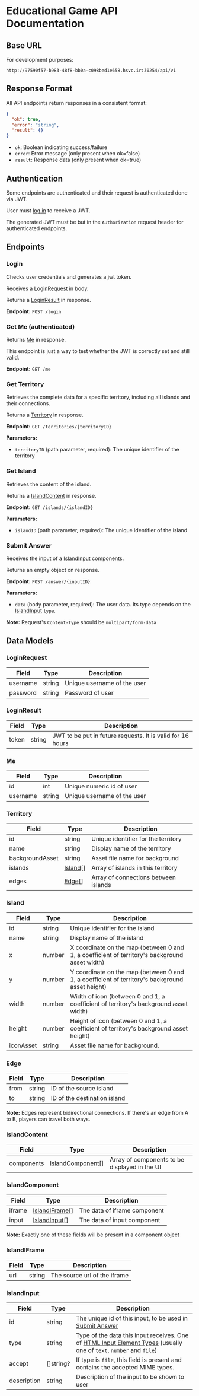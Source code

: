 # Educational Game API Documentation

## Base URL

For development purposes:

```
http://97590f57-b983-48f8-bb0a-c098bed1e658.hsvc.ir:30254/api/v1
```

## Response Format

All API endpoints return responses in a consistent format:

```json
{
  "ok": true,
  "error": "string",
  "result": {}
}
```

- `ok`: Boolean indicating success/failure
- `error`: Error message (only present when ok=false)
- `result`: Response data (only present when ok=true)

## Authentication

Some endpoints are authenticated and their request is authenticated done via JWT.

User must [log in](#login) to receive a JWT.

The generated JWT must be but in the `Authorization` request header for authenticated endpoints.

## Endpoints

### Login

Checks user credentials and generates a jwt token.

Receives a [LoginRequest](#loginrequest) in body.

Returns a [LoginResult](#loginresult) in response.

**Endpoint:** `POST /login`

### Get Me (authenticated)

Returns [Me](#me) in response.

This endpoint is just a way to test whether the JWT is correctly set and still valid.

**Endpoint:** `GET /me`

### Get Territory

Retrieves the complete data for a specific territory, including all islands and their connections.

Returns a [Territory](#territory) in response.

**Endpoint:** `GET /territories/{territoryID}`

**Parameters:**

- `territoryID` (path parameter, required): The unique identifier of the territory

### Get Island

Retrieves the content of the island.

Returns a [IslandContent](#islandcontent) in response.

**Endpoint:** `GET /islands/{islandID}`

**Parameters:**

- `islandID` (path parameter, required): The unique identifier of the island

### Submit Answer

Receives the input of a [IslandInput](#islandinput) components.

Returns an empty object on response.

**Endpoint:** `POST /answer/{inputID}`

**Parameters:**

- `data` (body parameter, required): The user data. Its type depends on the [IslandInput](#islandinput) `type`.

**Note:** Request's `Content-Type` should be `multipart/form-data`

## Data Models

### LoginRequest

| Field    | Type   | Description                 |
|----------|--------|-----------------------------|
| username | string | Unique username of the user |
| password | string | Password of user            |

### LoginResult

| Field | Type   | Description                                                |
|-------|--------|------------------------------------------------------------|
| token | string | JWT to be put in future requests. It is valid for 16 hours |

### Me

| Field    | Type   | Description                 |
|----------|--------|-----------------------------|
| id       | int    | Unique numeric id of user   |
| username | string | Unique username of the user |

### Territory

| Field           | Type                | Description                          |
|-----------------|---------------------|--------------------------------------|
| id              | string              | Unique identifier for the territory  |
| name            | string              | Display name of the territory        |
| backgroundAsset | string              | Asset file name for background       |
| islands         | [Island](#island)[] | Array of islands in this territory   |
| edges           | [Edge](#edge)[]     | Array of connections between islands |

### Island

| Field     | Type   | Description                                                                                     |
|-----------|--------|-------------------------------------------------------------------------------------------------|
| id        | string | Unique identifier for the island                                                                |
| name      | string | Display name of the island                                                                      |
| x         | number | X coordinate on the map (between 0 and 1, a coefficient of territory's background asset width)  |
| y         | number | Y coordinate on the map (between 0 and 1, a coefficient of territory's background asset height) |
| width     | number | Width of icon (between 0 and 1, a coefficient of territory's background asset width)            |
| height    | number | Height of icon (between 0 and 1, a coefficient of territory's background asset height)          |
| iconAsset | string | Asset file name for background.                                                                 |

### Edge

| Field | Type   | Description                  |
|-------|--------|------------------------------|
| from  | string | ID of the source island      |
| to    | string | ID of the destination island |

**Note:** Edges represent bidirectional connections. If there's an edge from A to B, players can travel both ways.

### IslandContent

| Field      | Type                                  | Description                                   |
|------------|---------------------------------------|-----------------------------------------------|
| components | [IslandComponent](#islandcomponent)[] | Array of components to be displayed in the UI |


### IslandComponent

| Field  | Type                            | Description                  |
|--------|---------------------------------|------------------------------|
| iframe | [IslandIFrame](#islandiframe)[] | The data of iframe component |
| input  | [IslandInput](#islandinput)[]   | The data of input component  |

**Note:** Exactly one of these fields will be present in a component object

### IslandIFrame

| Field | Type   | Description                  |
|-------|--------|------------------------------|
| url   | string | The source url of the iframe |


### IslandInput

| Field       | Type      | Description                                                                                                                                                                                                  |
|-------------|-----------|--------------------------------------------------------------------------------------------------------------------------------------------------------------------------------------------------------------|
| id          | string    | The unique id of this input, to be used in [Submit Answer](#submit-answer)                                                                                                                                   |
| type        | string    | Type of the data this input receives. One of [HTML Input Element Types](https://developer.mozilla.org/en-US/docs/Web/HTML/Reference/Elements/input#input_types) (usually one of `text`, `number` and `file`) |
| accept      | []string? | If type is `file`, this field is present and contains the accepted MIME types.                                                                                                                               |
| description | string    | Description of the input to be shown to user                                                                                                                                                                 |
